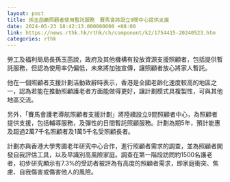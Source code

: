 ```yaml
---
layout: post
title: 孫玉菡籲照顧者使用暫託服務　賽馬會將設立9間中心提供支援
date: 2024-05-23 18:42:13.000000000 +08:00
link: https://news.rthk.hk/rthk/ch/component/k2/1754415-20240523.htm
categories: rthk
---
```


勞工及福利局局長孫玉菡說，政府及其他機構有投放資源支援照顧者，包括提供暫託服務，但認為使用率仍偏低，未來將加強宣傳，讓照顧者放心將家人暫託。

他在一個照顧者支援計劃活動致辭時表示，香港是全國老齡化速度較高的地區之一，認為若能在推動照顧護老者方面能做得更好，讓計劃模式具複製性，可與其他地區交流。

另外，「賽馬會護老導航照顧者支援計劃」將陸續設立9間照顧者中心，為照顧者提供支援，包括輔導服務，及彈性的日間暫託照顧服務。計劃為期5年，預計能惠及超過2萬7千名照顧者及1萬5千名受照顧長者。

計劃亦與香港大學秀圃老年研究中心合作，進行照顧者需求的調查，並為照顧者開發自我評估工具，以及早識別高風險家庭。調查在第一階段訪問約1500名護老者，初步研究顯示有7.3%的受訪者被評為有高度的照顧者需求，即家庭衝突、焦慮、自我傷害或傷害他人的風險。
